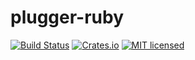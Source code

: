 # plugger-ruby

[![Build Status](https://travis-ci.org/dylanmckay/plugger-ruby.svg)](https://travis-ci.org/dylanmckay/plugger-ruby)
[![Crates.io](https://img.shields.io/crates/v/plugger-ruby.svg)](https://crates.io/crates/plugger-ruby)
[![MIT licensed](https://img.shields.io/badge/license-MIT-blue.svg)](./LICENSE)


